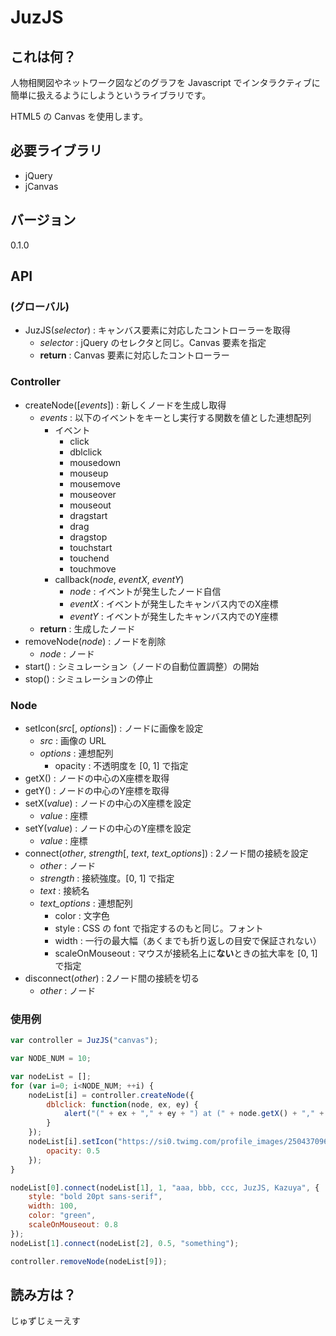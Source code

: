 JuzJS
=====

これは何？
----------
人物相関図やネットワーク図などのグラフを Javascript でインタラクティブに簡単に扱えるようにしようというライブラリです。

HTML5 の Canvas を使用します。


必要ライブラリ
--------------
- jQuery
- jCanvas


バージョン
----------
0.1.0


API
---
### (グローバル)
- JuzJS(*selector*) : キャンバス要素に対応したコントローラーを取得
    - *selector* : jQuery のセレクタと同じ。Canvas 要素を指定
    - **return** : Canvas 要素に対応したコントローラー

### Controller
- createNode(\[*events*\]) : 新しくノードを生成し取得
    - *events* : 以下のイベントをキーとし実行する関数を値とした連想配列
        - イベント
            - click
            - dblclick
            - mousedown
            - mouseup
            - mousemove
            - mouseover
            - mouseout
            - dragstart
            - drag
            - dragstop
            - touchstart
            - touchend
            - touchmove
        - callback(*node*, *eventX*, *eventY*)
            - *node* : イベントが発生したノード自信
            - *eventX* : イベントが発生したキャンバス内でのX座標
            - *eventY* : イベントが発生したキャンバス内でのY座標
    - **return** : 生成したノード
- removeNode(*node*) : ノードを削除
    - *node* : ノード
- start() : シミュレーション（ノードの自動位置調整）の開始
- stop() : シミュレーションの停止

### Node
- setIcon(*src*\[, *options*\]) : ノードに画像を設定
    - *src* : 画像の URL
    - *options* : 連想配列
        - opacity : 不透明度を \[0, 1\] で指定
- getX() : ノードの中心のX座標を取得
- getY() : ノードの中心のY座標を取得
- setX(*value*) : ノードの中心のX座標を設定
    - *value* : 座標
- setY(*value*) : ノードの中心のY座標を設定
    - *value* : 座標
- connect(*other*, *strength*\[, *text*, *text_options*\]) : 2ノード間の接続を設定
    - *other* : ノード
    - *strength* : 接続強度。\[0, 1\] で指定
    - *text* : 接続名
    - *text_options* : 連想配列
        - color : 文字色
        - style : CSS の font で指定するのもと同じ。フォント
        - width : 一行の最大幅（あくまでも折り返しの目安で保証されない）
        - scaleOnMouseout : マウスが接続名上に**ない**ときの拡大率を \[0, 1\] で指定
- disconnect(*other*) : 2ノード間の接続を切る
    - *other* : ノード


### 使用例
```javascript
var controller = JuzJS("canvas");

var NODE_NUM = 10;

var nodeList = [];
for (var i=0; i<NODE_NUM; ++i) {
    nodeList[i] = controller.createNode({
        dblclick: function(node, ex, ey) {
            alert("(" + ex + "," + ey + ") at (" + node.getX() + "," + node.getY() + ")");
        }
    });
    nodeList[i].setIcon("https://si0.twimg.com/profile_images/2504370963/6u5qf6cl9jtwew6poxcj_normal.png", {
        opacity: 0.5
    });
}

nodeList[0].connect(nodeList[1], 1, "aaa, bbb, ccc, JuzJS, Kazuya", {
    style: "bold 20pt sans-serif",
    width: 100,
    color: "green",
    scaleOnMouseout: 0.8
});
nodeList[1].connect(nodeList[2], 0.5, "something");

controller.removeNode(nodeList[9]);
```


読み方は？
----------
じゅずじぇーえす
